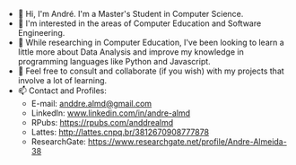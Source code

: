 - 👋 Hi, I'm André. I'm a Master's Student in Computer Science.
- 👀 I'm interested in the areas of Computer Education and Software Engineering. 
- 🌱 While researching in Computer Education, I've been looking to learn a little more about Data Analysis and improve my knowledge in programming languages like Python and Javascript.
- 💬 Feel free to consult and collaborate (if you wish) with my projects that involve a lot of learning.
- 📫 Contact and Profiles:
  - E-mail: anddre.almd@gmail.com
  - LinkedIn: www.linkedin.com/in/andre-almd
  - RPubs: https://rpubs.com/anddrealmd
  - Lattes: http://lattes.cnpq.br/3812670908777878
  - ResearchGate: https://www.researchgate.net/profile/Andre-Almeida-38


<!---
almdanddre/almdanddre is a ✨ special ✨ repository because its `README.md` (this file) appears on your GitHub profile.
You can click the Preview link to take a look at your changes.
--->

